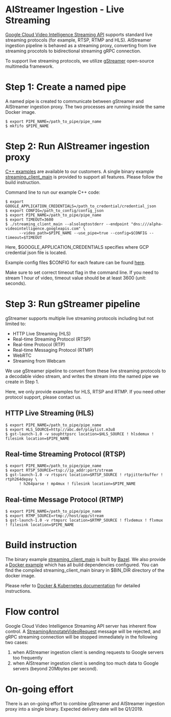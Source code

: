 AIStreamer Ingestion - Live Streaming
===================================

[Google Cloud Video Intelligence Streaming API](https://cloud.google.com/video-intelligence/alpha/docs/streaming) supports
standard live streaming protocols (for example, RTSP, RTMP and HLS). AIStreamer ingestion pipeline is behaved as a streaming proxy,
converting from live streaming procotols to bidirectional streaming gRPC connection.

To support live streaming protocols, we utilize [gStreamer](https://gstreamer.freedesktop.org) open-source multimedia framework.

# Step 1: Create a named pipe

A named pipe is created to communicate between gStreamer and AIStreamer ingestion proxy. The two processes are running
inside the same Docker image.

```
$ export PIPE_NAME=/path_to_pipe/pipe_name
$ mkfifo $PIPE_NAME
```

# Step 2: Run AIStreamer ingestion proxy

[C++ examples](../client/cpp) are available to our customers. A single binary example [streaming_client_main](../client/cpp/BUILD)
is provided to support all features. Please follow the build instruction.

Command line to run our example C++ code:

```
$ export GOOGLE_APPLICATION_CREDENTIALS=/path_to_credential/credential_json
$ export CONFIG=/path_to_config/config_json
$ export PIPE_NAME=/path_to_pipe/pipe_name
$ export TIMEOUT=3600
$ ./streaming_client_main --alsologtostderr --endpoint "dns:///alpha-videointelligence.googleapis.com" \
      --video_path=$PIPE_NAME --use_pipe=true --config=$CONFIG --timeout=$TIMEOUT
```

Here, $GOOGLE_APPLICATION_CREDENTIALS specifies where GCP credential json file is located.

Example config files $CONFIG for each feature can be found [here](../client/cpp/config).

Make sure to set correct timeout flag in the command line. If you need to stream 1 hour of video,
timeout value should be at least 3600 (unit: seconds).

# Step 3: Run gStreamer pipeline

gStreamer supports multiple live streaming protocols including but not limited to:

* HTTP Live Streaming (HLS)
* Real-time Streaming Protocol (RTSP)
* Real-time Protocol (RTP)
* Real-time Messaging Protocol (RTMP)
* WebRTC
* Streaming from Webcam

We use gStreamer pipeline to convert from these live streaming protocols to a decodable video stream, and writes the stream into
the named pipe we create in Step 1.

Here, we only provide examples for HLS, RTSP and RTMP. If you need other protocol support, please contact us.

## HTTP Live Streaming (HLS)

```
$ export PIPE_NAME=/path_to_pipe/pipe_name
$ export HLS_SOURCE=http://abc.def/playlist.m3u8
$ gst-launch-1.0 -v souphttpsrc location=$HLS_SOURCE ! hlsdemux ! filesink location=$PIPE_NAME
```

## Real-time Streaming Protocol (RTSP)

```
$ export PIPE_NAME=/path_to_pipe/pipe_name
$ export RTSP_SOURCE=rtsp://ip_addr:port/stream
$ gst-launch-1.0 -v rtspsrc location=$RTSP_SOURCE ! rtpjitterbuffer ! rtph264depay \
      ! h264parse ! mp4mux ! filesink location=$PIPE_NAME
```

## Real-time Message Protocol (RTMP)
```
$ export PIPE_NAME=/path_to_pipe/pipe_name
$ export RTMP_SOURCE=rtmp://host/app/stream
$ gst-launch-1.0 -v rtmpsrc location=$RTMP_SOURCE ! flvdemux ! flvmux ! filesink location=$PIPE_NAME
```

# Build instruction

The binary example [streaming_client_main](../client/cpp/BUILD) is built by [Bazel](https://bazel.build). We also provide a
[Docker example](../env/Dockerfile) which has all build dependencies configured. You can find the compiled streaming_client_main
binary in $BIN_DIR directory of the docker image.

Please refer to [Docker & Kubernetes documentation](../documentation/kube.md) for detailed instructions.

# Flow control

Google Cloud Video Intelligence Streaming API server has inherent flow control. A [StreamingAnnotateVideoRequest](../proto/video_intelligence_streaming.proto)
message will be rejected, and gRPC streaming connection will be stopped immediately in the following two cases:

1. when AIStreamer ingestion client is sending requests to Google servers too frequently
2. when AIStreamer ingestion client is sending too much data to Google servers (beyond 20Mbytes per second).

# On-going effort

There is an on-going effort to combine gStreamer and AIStreamer ingestion proxy into a single binary. Expected delivery date will be Q1/2019.
